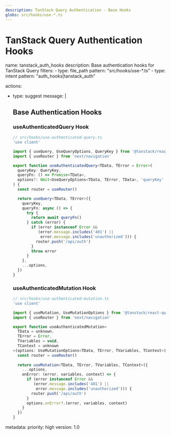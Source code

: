 ```yaml
---
description: TanStack Query Authentication - Base Hooks
globs: src/hooks/use-*.ts
---
```


# TanStack Query Authentication Hooks

<rule>
name: tanstack_auth_hooks
description: Base authentication hooks for TanStack Query
filters:
  - type: file_path
    pattern: "src/hooks/use-*.ts"
  - type: intent
    pattern: "auth_hooks|tanstack_auth"

actions:
  - type: suggest
    message: |
      ## Base Authentication Hooks

      ### useAuthenticatedQuery Hook
      ```typescript
      // src/hooks/use-authenticated-query.ts
      'use client'

      import { useQuery, UseQueryOptions, QueryKey } from '@tanstack/react-query'
      import { useRouter } from 'next/navigation'

      export function useAuthenticatedQuery<TData, TError = Error>(
        queryKey: QueryKey,
        queryFn: () => Promise<TData>,
        options?: Omit<UseQueryOptions<TData, TError, TData>, 'queryKey' | 'queryFn'>
      ) {
        const router = useRouter()

        return useQuery<TData, TError>({
          queryKey,
          queryFn: async () => {
            try {
              return await queryFn()
            } catch (error) {
              if (error instanceof Error && 
                 (error.message.includes('401') || 
                  error.message.includes('unauthorized'))) {
                router.push('/api/auth')
              }
              throw error
            }
          },
          ...options,
        })
      }
      ```

      ### useAuthenticatedMutation Hook
      ```typescript
      // src/hooks/use-authenticated-mutation.ts
      'use client'

      import { useMutation, UseMutationOptions } from '@tanstack/react-query'
      import { useRouter } from 'next/navigation'

      export function useAuthenticatedMutation<
        TData = unknown,
        TError = Error,
        TVariables = void,
        TContext = unknown
      >(options: UseMutationOptions<TData, TError, TVariables, TContext>) {
        const router = useRouter()
        
        return useMutation<TData, TError, TVariables, TContext>({
          ...options,
          onError: (error, variables, context) => {
            if (error instanceof Error && 
               (error.message.includes('401') || 
                error.message.includes('unauthorized'))) {
              router.push('/api/auth')
            }
            options.onError?.(error, variables, context)
          }
        })
      }
      ```

metadata:
  priority: high
  version: 1.0
</rule>
